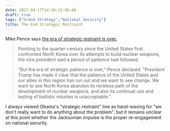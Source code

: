 ```yaml
---
date: 2017-04-17T14:24:13-05:00
draft: true
tags: ["Grand Strategy","National Security"]
title: The End Strategic Restraint
---
```


Mike Pence says [the era of strategic restraint is over.](http://www.realcleardefense.com/articles/2017/04/17/era_of_strategic_patience_is_over_111189.html)

> Pointing to the quarter-century since the United States first confronted North Korea over its attempts to build nuclear weapons, the vice president said a period of patience had followed.

> "But the era of strategic patience is over," Pence declared. "President Trump has made it clear that the patience of the United States and our allies in this region has run out and we want to see change. We want to see North Korea abandon its reckless path of the development of nuclear weapons, and also its continual use and testing of ballistic missiles is unacceptable."

I always viewed Obama's "strategic restraint" line as hand-waving for "we don't really want to do anything about the problem", but it remains unclear at this point whether the Jacksonian impulse is the proper re-engagement on national security.
